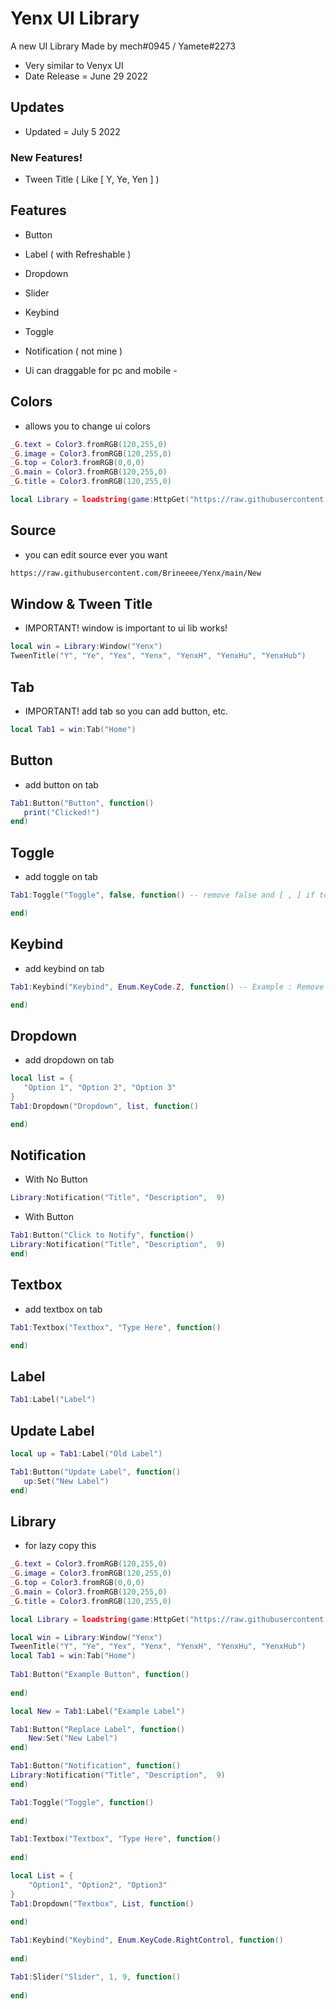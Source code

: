 # Yenx UI Library
A new UI Library Made by mech#0945 / Yamete#2273 
- Very similar to Venyx UI
- Date Release = June 29 2022

## Updates
- Updated = July 5 2022

### New Features! 
- Tween Title ( Like [ Y, Ye, Yen ] )

## Features
- Button
- Label ( with Refreshable )
- Dropdown
- Slider
- Keybind
- Toggle
- Notification ( not mine )

- Ui can draggable for pc and mobile -

## Colors
- allows you to change ui colors
```lua
_G.text = Color3.fromRGB(120,255,0)
_G.image = Color3.fromRGB(120,255,0)
_G.top = Color3.fromRGB(0,0,0)
_G.main = Color3.fromRGB(120,255,0)
_G.title = Color3.fromRGB(120,255,0)

local Library = loadstring(game:HttpGet("https://raw.githubusercontent.com/Brineeee/Yenx/main/New"))()
```

## Source
- you can edit source ever you want
```html
https://raw.githubusercontent.com/Brineeee/Yenx/main/New
```

## Window & Tween Title
- IMPORTANT! window is important to ui lib works! 
```lua
local win = Library:Window("Yenx")
TweenTitle("Y", "Ye", "Yex", "Yenx", "YenxH", "YenxHu", "YenxHub") 
```

## Tab
- IMPORTANT! add tab so you can add button, etc.
```lua
local Tab1 = win:Tab("Home")
```

## Button
- add button on tab
```lua
Tab1:Button("Button", function() 
   print("Clicked!") 
end) 
```

## Toggle
- add toggle on tab
```lua
Tab1:Toggle("Toggle", false, function() -- remove false and [ , ] if toggle doesn't work

end) 
```

## Keybind
- add keybind on tab
```lua
Tab1:Keybind("Keybind", Enum.KeyCode.Z, function() -- Example : Remove Z near of KeyCode and Replace it with F. 

end) 
```

## Dropdown
- add dropdown on tab
```lua
local list = {
   "Option 1", "Option 2", "Option 3"
} 
Tab1:Dropdown("Dropdown", list, function() 

end) 
```

## Notification
- With No Button
```lua
Library:Notification("Title", "Description",  9) 
```
- With Button
```lua
Tab1:Button("Click to Notify", function() 
Library:Notification("Title", "Description",  9)  
end) 
```

## Textbox
- add textbox on tab
```lua
Tab1:Textbox("Textbox", "Type Here", function() 

end) 
```

## Label
```lua
Tab1:Label("Label") 
```

## Update Label
```lua
local up = Tab1:Label("Old Label")

Tab1:Button("Update Label", function()
   up:Set("New Label") 
end)
```
## Library
- for lazy copy this
```lua
_G.text = Color3.fromRGB(120,255,0)
_G.image = Color3.fromRGB(120,255,0)
_G.top = Color3.fromRGB(0,0,0)
_G.main = Color3.fromRGB(120,255,0)
_G.title = Color3.fromRGB(120,255,0)

local Library = loadstring(game:HttpGet("https://raw.githubusercontent.com/Brineeee/Yenx/main/New"))()

local win = Library:Window("Yenx")
TweenTitle("Y", "Ye", "Yex", "Yenx", "YenxH", "YenxHu", "YenxHub") 
local Tab1 = win:Tab("Home")
    
Tab1:Button("Example Button", function() 
    
end) 

local New = Tab1:Label("Example Label")

Tab1:Button("Replace Label", function()
    New:Set("New Label") 
end) 

Tab1:Button("Notification", function() 
Library:Notification("Title", "Description",  9) 
end) 

Tab1:Toggle("Toggle", function() 
    
end) 

Tab1:Textbox("Textbox", "Type Here", function()
    
end)

local List = {
    "Option1", "Option2", "Option3"
}
Tab1:Dropdown("Textbox", List, function()
    
end)

Tab1:Keybind("Keybind", Enum.KeyCode.RightControl, function()
    
end) 

Tab1:Slider("Slider", 1, 9, function() 
    
end) 
```

